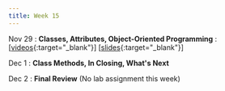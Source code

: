 ```yaml
---
title: Week 15
---
```


Nov 29
: **Classes, Attributes, Object-Oriented Programming**
  : \[[videos](https://www.youtube.com/watch?v=l_n_7mOqqjs&list=PLr509y092L2-MCB4jp69GroroUFjr7F1u){:target="_blank"}\] \[[slides](https://docs.google.com/presentation/d/1cJXqJTnfRHZgH4L6O_lPXJ6k10K1Hq-WDb8LPzm8PE8/edit?usp=sharing){:target="_blank"}\]
  
Dec 1
: **Class Methods, In Closing, What's Next**
<!--   : \[[videos](https://www.youtube.com/watch?v=FgG4Z-EF2rA&list=PLr509y092L29bsGJRZ9H7dOdsHsmP3_Mg){:target="_blank"}\] \[[slides](https://docs.google.com/presentation/d/1RnyQmG90ca23E154PZ92oua1yY3eiscgaRJldOFGIfg/edit?usp=sharing){:target="_blank"}\] -->

Dec 2
: **Final Review** (No lab assignment this week)
<!--   : \[[slides](https://docs.google.com/presentation/d/1jwmbssoMB2YiRlvN5ruEnothRDbr-ZYa/edit){:target="_blank"}\] -->

<!-- 
Sep 4
: **HW**{: .label .label-blue }Released: [HW2: Variables and Types](mimir.com){:target="_blank"} -->

